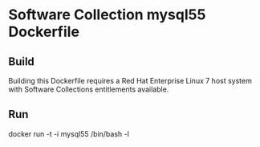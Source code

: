 Software Collection mysql55 Dockerfile
======================================

Build
-----

Building this Dockerfile requires a Red Hat Enterprise Linux 7 host
system with Software Collections entitlements available.

Run
---

docker run -t -i mysql55 /bin/bash -l